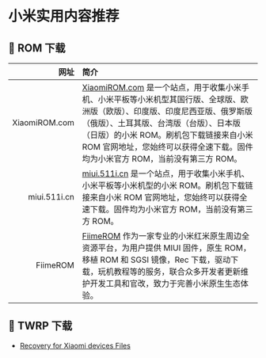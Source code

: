 # 小米实用内容推荐

## 󰀲 ROM 下载

|          网址 | 简介                                                                                                                                                                                                                                                                                                                          |
| ------------: | :---------------------------------------------------------------------------------------------------------------------------------------------------------------------------------------------------------------------------------------------------------------------------------------------------------------------------- |
| XiaomiROM.com | [XiaomiROM.com](https://xiaomirom.com/) 是一个站点，用于收集小米手机、小米平板等小米机型其国行版、全球版、欧洲版（欧版）、印度版、印度尼西亚版、俄罗斯版（俄版）、土耳其版、台湾版（台版）、日本版（日版）的小米 ROM。刷机包下载链接来自小米 ROM 官网地址，您始终可以获得全速下载。固件均为小米官方 ROM，当前没有第三方 ROM。 |
|  miui.511i.cn | [miui.511i.cn](https://miui.511i.cn/) 是一个站点，用于收集小米手机、小米平板等小米机型的小米 ROM。刷机包下载链接来自小米 ROM 官网地址，您始终可以获得全速下载。固件均为小米官方 ROM，当前没有第三方 ROM。                                                                                                                     |
|      FiimeROM | [FiimeROM](https://mi.fiime.cn/) 作为一家专业的小米红米原生周边全资源平台，为用户提供 MIUI 固件，原生 ROM，移植 ROM 和 SGSI 镜像，Rec 下载，驱动下载，玩机教程等的服务，联合众多开发者更新维护开发工具和官改，致力于完善小米原生生态体验。                                                                                    |

## 󰑋 TWRP 下载

- [Recovery for Xiaomi devices Files](https://sourceforge.net/projects/recovery-for-xiaomi-devices/files/)
